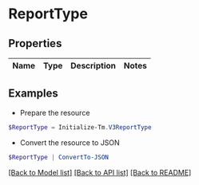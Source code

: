 # ReportType
## Properties

Name | Type | Description | Notes
------------ | ------------- | ------------- | -------------

## Examples

- Prepare the resource
```powershell
$ReportType = Initialize-Tm.V3ReportType 
```

- Convert the resource to JSON
```powershell
$ReportType | ConvertTo-JSON
```

[[Back to Model list]](../README.md#documentation-for-models) [[Back to API list]](../README.md#documentation-for-api-endpoints) [[Back to README]](../README.md)

